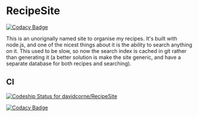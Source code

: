 # RecipeSite

[![Codacy Badge](https://api.codacy.com/project/badge/Grade/d51cb97a7a0c4c7dae722f0dd4d83a50)](https://app.codacy.com/app/davidcorne/RecipeSite?utm_source=github.com&utm_medium=referral&utm_content=davidcorne/RecipeSite&utm_campaign=badger)

This is an unorignally named site to organise my recipes. It's built with node.js, and one of the nicest things about it is the ability to search anything on it. This used to be slow, so now the search index is cached in git rather than generating it (a better solution is make the site generic, and have a separate database for both recipes and searching).

## CI

[ ![Codeship Status for davidcorne/RecipeSite](https://app.codeship.com/projects/24d00390-bef0-0134-8320-1ebff7fcacc1/status?branch=master)](https://app.codeship.com/projects/196418)

[![Codacy Badge](https://api.codacy.com/project/badge/Grade/8e51634dc26e4788af427a28f1c5d369)](https://www.codacy.com/app/davidcorne/RecipeSite?utm_source=github.com&amp;utm_medium=referral&amp;utm_content=davidcorne/RecipeSite&amp;utm_campaign=Badge_Grade)
